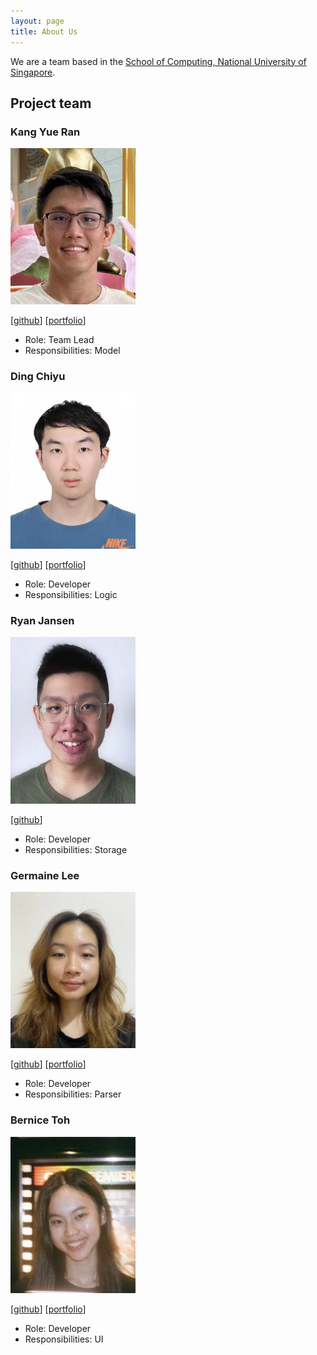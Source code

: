 ```yaml
---
layout: page
title: About Us
---
```


We are a team based in the [School of Computing, National University of Singapore](http://www.comp.nus.edu.sg).

## Project team

### Kang Yue Ran

<img src="images/kyueran.png" width="200px">

[[github](http://github.com/kyueran)]
[[portfolio](team/kyueran.md)]

* Role: Team Lead
* Responsibilities: Model

### Ding Chiyu

<img src="images/mr-teal.png" width="200px">

[[github](http://github.com/Mr-Teal)]
[[portfolio](team/mr-teal.md)]

* Role: Developer
* Responsibilities: Logic

### Ryan Jansen

<img src="images/ryanjansen.png" width="200px">

[[github](http://github.com/ryanjansen)]

* Role: Developer
* Responsibilities: Storage

### Germaine Lee

<img src="images/germainelee02.png" width="200px">

[[github](http://github.com/germainelee02)]
[[portfolio](team/germainelee02.md)]

* Role: Developer
* Responsibilities: Parser

### Bernice Toh

<img src="images/bernicetoh.png" width="200px">

[[github](http://github.com/bernicetoh)]
[[portfolio](team/bernicetoh.md)]

* Role: Developer
* Responsibilities: UI
